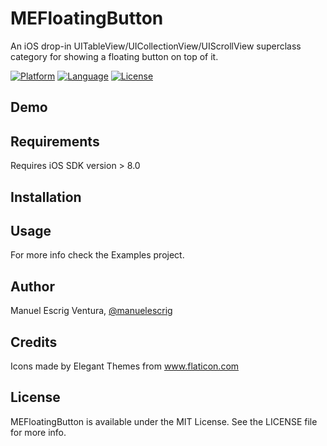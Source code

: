 # MEFloatingButton
An iOS drop-in UITableView/UICollectionView/UIScrollView superclass category for showing a floating button on top of it.

[![Platform](http://img.shields.io/badge/platform-ios-blue.svg?style=flat
)](https://developer.apple.com/iphone/index.action)
[![Language](http://img.shields.io/badge/language-objective--c-blue.svg?style=flat
)](https://developer.apple.com/library/mac/documentation/Cocoa/Conceptual/ProgrammingWithObjectiveC/Introduction/Introduction.html)
[![License](http://img.shields.io/badge/license-MIT-lightgrey.svg?style=flat
)](http://mit-license.org)

## Demo


## Requirements

Requires iOS SDK version > 8.0


## Installation


## Usage


For more info check the Examples project.

## Author

Manuel Escrig Ventura, [@manuelescrig](https://twitter.com/manuelescrig)

## Credits
Icons made by Elegant Themes from www.flaticon.com 


## License

MEFloatingButton is available under the MIT License. See the LICENSE file for more info.


